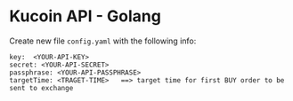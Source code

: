 # Kucoin API - Golang


Create new file `config.yaml` with the following info:
```
key:  <YOUR-API-KEY>
secret: <YOUR-API-SECRET>
passphrase: <YOUR-API-PASSPHRASE>
targetTime: <TRAGET-TIME>   ==> target time for first BUY order to be sent to exchange
```